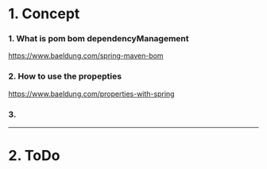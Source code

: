 # 1. Concept

### 1. What is pom bom dependencyManagement 

https://www.baeldung.com/spring-maven-bom



### 2. How to use the propepties 

https://www.baeldung.com/properties-with-spring



### 3. 

















---

# 2. ToDo

